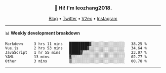 <h3 align="center">👋 Hi! I'm leozhang2018.</h3>
<p align="center">
  <a href="https://code.leozhang2018.me">Blog</a> •
  <a href="https://twitter.com/leozhang2018">Twitter</a> •
  <a href="https://www.v2ex.com/member/leozhang">V2ex</a> •
  <a href="https://www.instagram.com/leozhanghere">Instagram</a>
</p>

-------

📊 **Weekly development breakdown**
<!--START_SECTION:waka-->
```text
Markdown     3 hrs 11 mins   █████████▓░░░░░░░░░░░░░░░   38.25 % 
Vue.js       2 hrs 53 mins   ████████▓░░░░░░░░░░░░░░░░   34.64 % 
JavaScript   1 hr 55 mins    █████▓░░░░░░░░░░░░░░░░░░░   23.07 % 
YAML         13 mins         ▓░░░░░░░░░░░░░░░░░░░░░░░░   02.77 % 
Other        3 mins          ▒░░░░░░░░░░░░░░░░░░░░░░░░   00.78 % 
```
<!--END_SECTION:waka-->
-------
